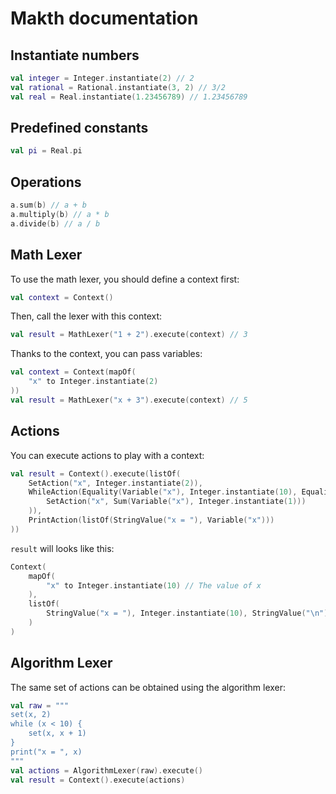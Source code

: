 # Makth documentation

## Instantiate numbers

```kotlin
val integer = Integer.instantiate(2) // 2
val rational = Rational.instantiate(3, 2) // 3/2
val real = Real.instantiate(1.23456789) // 1.23456789
```

## Predefined constants

```kotlin
val pi = Real.pi
```

## Operations

```kotlin
a.sum(b) // a + b
a.multiply(b) // a * b
a.divide(b) // a / b
```

## Math Lexer

To use the math lexer, you should define a context first:

```kotlin
val context = Context()
```

Then, call the lexer with this context:

```kotlin
val result = MathLexer("1 + 2").execute(context) // 3
```

Thanks to the context, you can pass variables:

```kotlin
val context = Context(mapOf(
    "x" to Integer.instantiate(2)
))
val result = MathLexer("x + 3").execute(context) // 5
```

## Actions

You can execute actions to play with a context:

```kotlin
val result = Context().execute(listOf(
    SetAction("x", Integer.instantiate(2)),
    WhileAction(Equality(Variable("x"), Integer.instantiate(10), Equality.Operator.LessThan), listOf(
        SetAction("x", Sum(Variable("x"), Integer.instantiate(1)))
    )),
    PrintAction(listOf(StringValue("x = "), Variable("x")))
))
```

`result` will looks like this:

```kotlin
Context(
    mapOf(
        "x" to Integer.instantiate(10) // The value of x
    ),
    listOf(
        StringValue("x = "), Integer.instantiate(10), StringValue("\n") // What we printed
    )
)
```

## Algorithm Lexer

The same set of actions can be obtained using the algorithm lexer:

```kotlin
val raw = """
set(x, 2)
while (x < 10) {
    set(x, x + 1)
}
print("x = ", x)
"""
val actions = AlgorithmLexer(raw).execute()
val result = Context().execute(actions)
```
